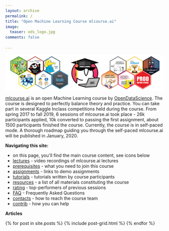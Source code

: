 ```yaml
---
layout: archive
permalink: /
title: "Open Machine Learning Course mlcourse.ai"
image:
  teaser: ods_logo.jpg
comments: false
    
---
```


<img src='../images/ods_stickers.jpg' align='center'>

[mlcourse.ai](https://mlcourse.ai) is an open Machine Learning course by [OpenDataScience](https://ods.ai/en/). The course is designed to perfectly balance theory and practice. You can take part in several Kaggle Inclass competitions held during the course. From spring 2017 to fall 2019, 6 sessions of mlcourse.ai took place - 26k participants applied, 10k converted to passing the first assignment, about 1500 participants finished the course. Currently, the course is in self-paced mode. A thorough roadmap guiding you through the self-paced mlcourse.ai will be published in January, 2020. 
 
 **Navigating this site:**
 - on this page, you'll find the main course content, see icons below
 - [lectures](lectures) - video recordings of mlcourse.ai lectures 
 - [prerequisites](prerequisites) - what you need to join this course
 - [assignments](assignments) - links to demo assignments
 - [tutorials](tutorials) - tutorials written by course participants
 - [resources](resources) - a list of all materials constituting the course
 - [rating](rating) - top-performers of previous sessions
 - [FAQ](faq) - Frequently Asked Questions
 - [contacts](contacts) - how to reach the course team
 - [contrib](contrib) - how you can help 
 
 **Articles**
 <br>
 
<div class="tiles">
{% for post in site.posts %}
	{% include post-grid.html %}
{% endfor %}
</div><!-- /.tiles -->
